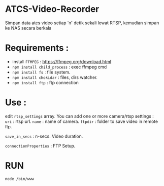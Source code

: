 # ATCS-Video-Recorder
Simpan data atcs video setiap 'n' detik sekali lewat RTSP, kemudian simpan ke NAS secara berkala

# Requirements :
* install `FFMPEG` : https://ffmpeg.org/download.html
* `npm install child_process` : exec ffmpeg cmd
* `npm install fs` : file system.
* `npm install chokidar` : files, dirs watcher.
* `npm install ftp` : ftp connection

# Use :
edit `rtsp_settings` array. You can add one or more camera/rtsp settings :
`uri` : rtsp url.
`name` : name of camera.
`ftpdir` : folder to save video in remote ftp.

`save_in_secs` : n-secs. Video duration.

`connectionProperties` : FTP Setup.


# RUN

`node /bin/www`
